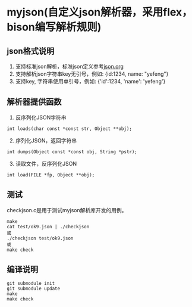 # myjson(自定义json解析器，采用flex，bison编写解析规则)

## json格式说明
1. 支持标准json解析，标准json定义参考[json.org](https://www.json.org/json-zh.html)
2. 支持解析json字符串key无引号，例如: {id:1234, name: "yefeng"}
3. 支持key, 字符串使用单引号，例如: {'id':1234, 'name': 'yefeng'}

## 解析器提供函数
1. 反序列化JSON字符串
```
int loads(char const *const str, Object **obj);
```

2. 序列化JSON，返回字符串
```
int dumps(Object const *const obj, String *pstr);
```

3. 读取文件，反序列化JSON
```
int load(FILE *fp, Object **obj);
```


## 测试
checkjson.c是用于测试myjson解析库开发的用例。
```
make
cat test/ok9.json | ./checkjson
或
./checkjson test/ok9.json
或
make check
```


## 编译说明
```
git submodule init
git submodule update
make
make check
```